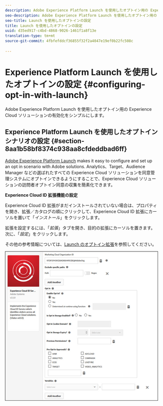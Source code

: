 ```yaml
---
description: Adobe Experience Platform Launch を使用したオプトイン用の Experience Cloud ソリューションの有効化をシンプルにします。
seo-description: Adobe Experience Platform Launch を使用したオプトイン用の Experience Cloud ソリューションの有効化をシンプルにします。
seo-title: Launch を使用したオプトインの設定
title: Launch を使用したオプトインの設定
uuid: d35ed917-c4bd-4868-9026-1461f1a8f13e
translation-type: tm+mt
source-git-commit: 4fbfefddcf36855f32f2a4047e19ef0b22fc508c

---
```



# Experience Platform Launch を使用したオプトインの設定 {#configuring-opt-in-with-launch}

Adobe Experience Platform Launch を使用したオプトイン用の Experience Cloud ソリューションの有効化をシンプルにします。

## Experience Platform Launch を使用したオプトインシナリオの設定 {#section-8aa1b58bf8374c938aa8cfdeddbad6ff}

[Adobe Experience Platform Launch](https://docs.adobelaunch.com/) makes it easy to configure and set up an opt in scenario with Adobe solutions. Analytics、Target、Audience Manager などの選ばれたすべての Experience Cloud ソリューションを同意管理システムにオプトインできるようにすることで、Experience Cloud ソリューションの訪問者オプトイン同意の収集を簡素化できます。

**Experience Cloud ID 拡張機能の設定**

Experience Cloud ID 拡張がまだインストールされていない場合は、プロパティを開き、拡張／カタログの順にクリックして、Experience Cloud ID 拡張にカーソルを置いて「*インストール*」をクリックします。

拡張を設定するには、「*拡張*」タブを開き、目的の拡張にカーソルを置きます。次に、「*設定*」をクリックします。

その他の参考情報については、[Launch のオプトイン拡張](https://docs.adobelaunch.com/extension-reference/web/experience-cloud-id-service-extension)を参照してください。

![](assets/optin-launch.jpg)

